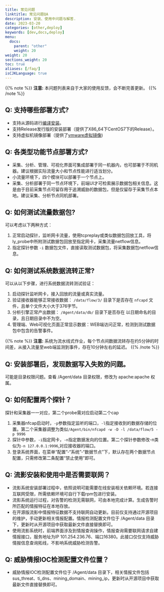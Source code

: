 ```yaml
---
title: 常见问题
linktitle: 常见问题QA
description: 安装、使用中问题与解答.
date: 2023-03-20
categories: [other,deploy]
keywords: [dev,docs,deploy]
menu:
  docs:
    parent: "other"
    weight: 20
weight: 20
sections_weight: 20
toc: true
aliases: [/faq/]
isCJKLanguage: true
---
```


{{% note %}}
**注意:** 本问题列表来自于大家的使用反馈，会不断完善更新。 
{{% /note %}}

## Q: 支持哪些部署方式?

* 支持从源码进行[编译安装](https://abyssalfish-os.github.io/installation/)。
* 支持Release发行版的安装部署（提供了X86_64下CentOS7下的Release）。
* 支持虚拟机镜像部署（提供了[vmware虚拟镜像](https://abyssalfish-os.github.io/downloads/))


## Q: 各类型功能节点部署方式?

* 采集、分析、管理、可视化界面可集成部署于同一机器内，也可部署于不同机器。建议根据实际流量大小和节点性能进行适当划分。
* 小流量环境下，四个模块可以部署于一个节点上。
* 采集、分析部署于同一节点环境下，前端UI才可检索展示数据包相关信息。这是由于目前采集节点可留存用于追溯威胁的数据包，但是仅留存于采集节点本地。建议采集、分析节点同机部署。


## Q: 如何测试流量数据包?
可以考虑以下两种方式：
1. 正常启动探针，监听网卡流量，使用tcpreplay或类似数据包回放工具，将ly_probe中所附测试数据包回放至指定网卡，采集流量netflow信息。
2. 指定探针参数 `-i` 数据包文件，直接读取测试数据包，将采集数据包netflow信息。


## Q: 如何测试系统数据流转正常?
可以从以下步骤，进行系统数据流转测试验证：
1. 启动探针监听网卡，接入回放的流量或真实流量。
2. 验证接收器能够正常接收数据： `/data/flow/3/` 目录下是否存在 `nfcapd` 文件，且单个文件大小大于376字节。
3. 分析引擎正常产出数据： `/Agent/data/db/` 目录下是否存在 以日期命名的目录，且日期目录中不为空。
4. 管理端、Web可视化页面正常显示数据：WEB端访问正常，检测到测试数据包中包含的告警事件。

{{% note %}}
**注意:** 系统为流水线式作业，每个节点间数据流转存在约5分钟的时间差，从接入流量至web端监测到事件，存在10分钟左右的延迟。
{{% /note %}}


## Q: 安装部署后，发现数据写入失败的问题。
可能是目录权限问题。查看 /Agent/data 目录权限，修改为 apache:apache 权属。


## Q: 如何配置两个探针？
探针和采集器一一对应，第二个probe需对应启动第二个cap
1. 采集器nfcap启动时，`-p`参数指定监听的端口，`-l`指定接收到的数据存储的位置。第二个采集器调整为类似`/Agent/bin/nfcapd -w -D -l /data/flow/5 -p 9996`
2. 探针中参数，`-i`指定网卡，`-n`指定数据发向的位置。第二个探针参数修改-n类似为`-n 127.0.0.1:9996`,对应接收器的端口。
3. 登录系统界面，在菜单“配置”-“系统”-“数据节点”下，默认存在两个数据节点配置，只需修改第二条配置“禁止使用”即可。

## Q: 流影安装和使用中是否需要联网？

* 流影系统安装部署过程中，依照说明可能需要在线安装相关依赖环境。若连接互联网受限，所需依赖环境可自行下载rpm包进行安装。
* 流影系统运行过程，对告警的检测无需联网，可由本地完成计算。生成告警时所匹配的情报特征在本地存放。
* 在开源版流影中情报特征数据不支持联网自动更新。目前仅支持通过开源项目的维护，手动更新相关情报配置。情报检测配置文件位于 /Agent/data 目录下，更新时从开源项目中获取最新文件直接替换即可。
* 使用流影系统时，前端界面涉及到情报查询操作，情报查询需要联网请求自建情报接口，服务地址为IP 101.254.236.76、端口16380。此接口仅仅支持威胁情报信息查询拓线，不影响系统威胁检测告警。

## Q: 威胁情报IOC检测配置文件位置？

* 威胁情报IOC检测配置文件位于 /Agent/data 目录下，相关情报文件包括 sus_threat、ti_dns、mining_domain、mining_ip，更新时从开源项目中获取最新文件直接替换即可。
